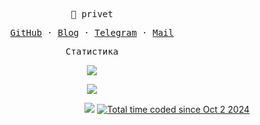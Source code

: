 <p align="center"><samp>👋 privet</samp></p>
<p align="center"><samp><a href="https://github.com/nokisev">GitHub</a> · <a href="https://nokisev.me">Blog</a> · <a href="https://t.me/nokisev_bot">Telegram</a> · <a href="mailto:nokisev@mail.ru">Mail</a></samp></p>

<p align="center"><samp>Статистика</samp></p>
<p align="center">
  <img src="https://github-readme-stats.vercel.app/api?username=nokisev&show_icons=true&theme=graywhite&count_private=true&hide_title=true&hide_rank=true&text_bold=false&include_all_commits=true">
</p>
<p  align='center'>
 <img src="https://i.pinimg.com/originals/7e/64/53/7e6453a23165c661b304dde10d16a538.gif"/>
</p>
<p align="right">
  <img src="https://www.codewars.com/users/nokisev/badges/micro">
  <a href="https://wakatime.com/@6c8b5a41-3319-4bff-960c-e202aea18a81"><img src="https://wakatime.com/badge/user/6c8b5a41-3319-4bff-960c-e202aea18a81.svg" alt="Total time coded since Oct 2 2024" /></a>
</p>



